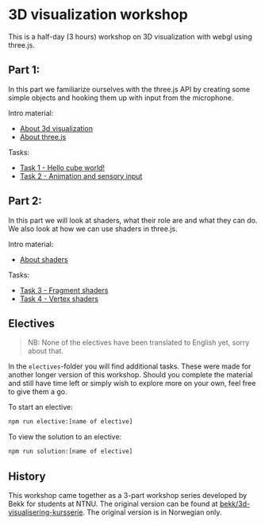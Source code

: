 # 3D visualization workshop

This is a half-day (3 hours) workshop on 3D visualization with webgl using three.js.

## Part 1:

In this part we familiarize ourselves with the three.js API by creating some simple objects and hooking them up with input from the microphone.

Intro material:

- [About 3d visualization](https://holgerl.github.io/3d-visualization-workshop/slides/about-3d-visualization.html)
- [About three.js](https://holgerl.github.io/3d-visualization-workshop/slides/about-threejs.html)

Tasks:

- [Task 1 - Hello cube world!](https://github.com/holgerl/3d-visualization-workshop/tree/master/tasks/task1.md)
- [Task 2 - Animation and sensory input](https://github.com/holgerl/3d-visualization-workshop/tree/master/tasks/task2.md)


## Part 2:

In this part we will look at shaders, what their role are and what they can do. We also look at how we can use shaders in three.js.

Intro material:

- [About shaders](https://holgerl.github.io/3d-visualization-workshop/slides/about-shaders.html)

Tasks:

- [Task 3 - Fragment shaders](https://github.com/holgerl/3d-visualization-workshop/tree/master/tasks/task3.md)
- [Task 4 - Vertex shaders](https://github.com/holgerl/3d-visualization-workshop/tree/master/tasks/task4.md)

## Electives

> NB: None of the electives have been translated to English yet, sorry about that.

In the `electives`-folder you will find additional tasks. These were made for another longer version of this workshop. Should you complete the material and still have time left or simply wish to explore more on your own, feel free to give them a go.

To start an elective:
```sh
npm run elective:[name of elective]
```

To view the solution to an elective:
```sh
npm run solution:[name of elective]
```

## History

This workshop came together as a 3-part workshop series developed by Bekk for students at NTNU. The original version can be found at [bekk/3d-visualisering-kursserie](http://github.com/bekk/3d-visualisering-kursserie). The original version is in Norwegian only.

